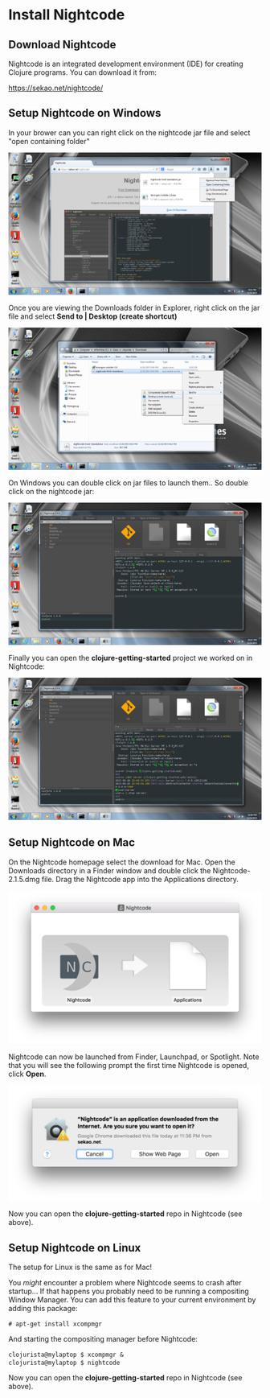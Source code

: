 # Install Nightcode

## Download Nightcode

Nightcode is an integrated development environment (IDE) for
creating Clojure programs. You can download it from:

https://sekao.net/nightcode/

## Setup Nightcode on Windows

In your brower can you can right click on the nightcode jar file
and select "open containing folder"

![Open containing folder](img/new/nc2.png)

Once you are viewing the Downloads folder in Explorer, right
click on the jar file and select **Send to | Desktop (create shortcut)**

![Create Shortcut](img/new/nc3.png)

On Windows you can double click on jar files to launch them..
So double click on the nightcode jar:

![Launch nightcode](img/new/nc4.png)

Finally you can open the **clojure-getting-started** project we worked on
in Nightcode:

![Open clojure-getting-started](img/new/nc5.png)

## Setup Nightcode on Mac

On the Nightcode homepage select the download for Mac. Open the Downloads
directory in a Finder window and double click the Nightcode-2.1.5.dmg file.
Drag the Nightcode app into the Applications directory.

![Mac Install](img/new/nc_mac0.png)

Nightcode can now be launched from Finder, Launchpad, or Spotlight. Note
that you will see the following prompt the first time Nightcode is opened,
click **Open**.

![Open Prompt](img/new/nc_mac1.png)

Now you can open the **clojure-getting-started** repo in Nightcode (see above).


## Setup Nightcode on Linux

The setup for Linux is the same as for Mac!

You _might_ encounter a problem where Nightcode seems to
crash after startup... If that happens you probably need
to be running a compositing Window Manager. You can add this
feature to your current environment by adding this package:

````
# apt-get install xcompmgr
````

And starting the compositing manager before Nightcode:

````
clojurista@mylaptop $ xcompmgr &
clojurista@mylaptop $ nightcode
````

Now you can open the **clojure-getting-started** repo in Nightcode (see above).
